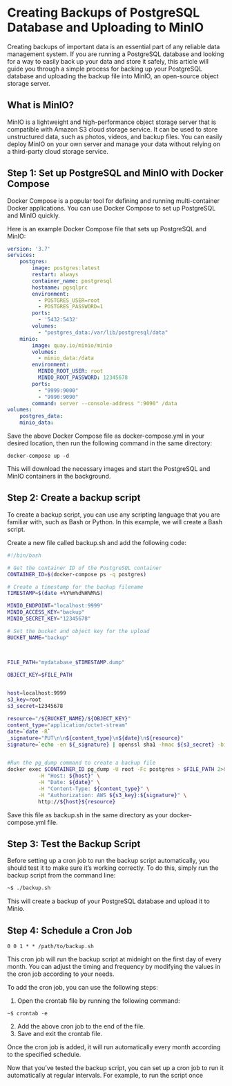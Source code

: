 # Creating Backups of PostgreSQL Database and Uploading to MinIO

Creating backups of important data is an essential part of any reliable data management system. If you are running a PostgreSQL database and looking for a way to easily back up your data and store it safely, this article will guide you through a simple process for backing up your PostgreSQL database and uploading the backup file into MinIO, an open-source object storage server.

## What is MinIO?

MinIO is a lightweight and high-performance object storage server that is compatible with Amazon S3 cloud storage service. It can be used to store unstructured data, such as photos, videos, and backup files. You can easily deploy MinIO on your own server and manage your data without relying on a third-party cloud storage service.

## Step 1: Set up PostgreSQL and MinIO with Docker Compose

Docker Compose is a popular tool for defining and running multi-container Docker applications. You can use Docker Compose to set up PostgreSQL and MinIO quickly.

Here is an example Docker Compose file that sets up PostgreSQL and MinIO:

```yaml
version: '3.7'
services:
    postgres:
        image: postgres:latest
        restart: always
        container_name: postgresql
        hostname: pgsqlprc
        environment:
          - POSTGRES_USER=root
          - POSTGRES_PASSWORD=1
        ports:
          - '5432:5432'
        volumes:
          - "postgres_data:/var/lib/postgresql/data"
    minio:
        image: quay.io/minio/minio
        volumes:
          - minio_data:/data
        environment:
          MINIO_ROOT_USER: root
          MINIO_ROOT_PASSWORD: 12345678
        ports:
          - "9999:9000"
          - "9990:9090"
        command: server --console-address ":9090" /data
volumes:
    postgres_data:
    minio_data:
```
    
    
Save the above Docker Compose file as docker-compose.yml in your desired location, then run the following command in the same directory:

```
docker-compose up -d
```

This will download the necessary images and start the PostgreSQL and MinIO containers in the background.

## Step 2: Create a backup script
To create a backup script, you can use any scripting language that you are familiar with, such as Bash or Python. In this example, we will create a Bash script.

Create a new file called backup.sh and add the following code:
```sh
#!/bin/bash

# Get the container ID of the PostgreSQL container
CONTAINER_ID=$(docker-compose ps -q postgres)

# Create a timestamp for the backup filename
TIMESTAMP=$(date +%Y%m%d%H%M%S)

MINIO_ENDPOINT="localhost:9999"
MINIO_ACCESS_KEY="backup"
MINIO_SECRET_KEY="12345678"

# Set the bucket and object key for the upload
BUCKET_NAME="backup"



FILE_PATH="mydatabase_$TIMESTAMP.dump"

OBJECT_KEY=$FILE_PATH


host=localhost:9999
s3_key=root
s3_secret=12345678

resource="/${BUCKET_NAME}/${OBJECT_KEY}"
content_type="application/octet-stream"
date=`date -R`
_signature="PUT\n\n${content_type}\n${date}\n${resource}"
signature=`echo -en ${_signature} | openssl sha1 -hmac ${s3_secret} -binary | base64`


#Run the pg_dump command to create a backup file
docker exec $CONTAINER_ID pg_dump -U root -Fc postgres > $FILE_PATH 2>&1  ; curl -X PUT -T "${FILE_PATH}" \
          -H "Host: ${host}" \
          -H "Date: ${date}" \
          -H "Content-Type: ${content_type}" \
          -H "Authorization: AWS ${s3_key}:${signature}" \
          http://${host}${resource}
```
Save this file as backup.sh in the same directory as your docker-compose.yml file.

## Step 3: Test the Backup Script

Before setting up a cron job to run the backup script automatically, you should test it to make sure it’s working correctly. To do this, simply run the backup script from the command line:

```sh
~$ ./backup.sh
```
This will create a backup of your PostgreSQL database and upload it to Minio.

## Step 4: Schedule a Cron Job

```
0 0 1 * * /path/to/backup.sh
```
This cron job will run the backup script at midnight on the first day of every month. You can adjust the timing and frequency by modifying the values in the cron job according to your needs.

To add the cron job, you can use the following steps:

1. Open the crontab file by running the following command:
```
~$ crontab -e
```
2. Add the above cron job to the end of the file.
3. Save and exit the crontab file.

Once the cron job is added, it will run automatically every month according to the specified schedule.

Now that you’ve tested the backup script, you can set up a cron job to run it automatically at regular intervals. For example, to run the script once


